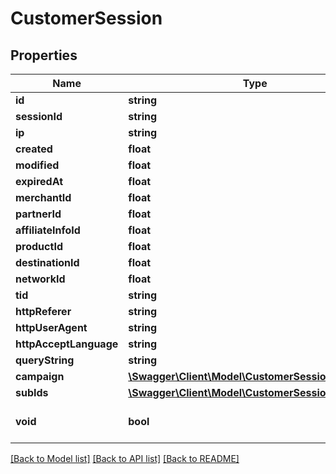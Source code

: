 # CustomerSession

## Properties
Name | Type | Description | Notes
------------ | ------------- | ------------- | -------------
**id** | **string** |  | 
**sessionId** | **string** |  | 
**ip** | **string** |  | 
**created** | **float** |  | [optional] 
**modified** | **float** |  | [optional] 
**expiredAt** | **float** |  | [optional] 
**merchantId** | **float** |  | [optional] 
**partnerId** | **float** |  | [optional] 
**affiliateInfoId** | **float** |  | [optional] 
**productId** | **float** |  | [optional] 
**destinationId** | **float** |  | [optional] 
**networkId** | **float** |  | [optional] 
**tid** | **string** |  | [optional] 
**httpReferer** | **string** |  | [optional] 
**httpUserAgent** | **string** |  | [optional] 
**httpAcceptLanguage** | **string** |  | [optional] 
**queryString** | **string** |  | [optional] 
**campaign** | [**\Swagger\Client\Model\CustomerSessionCampaign**](CustomerSessionCampaign.md) |  | [optional] 
**subIds** | [**\Swagger\Client\Model\CustomerSessionSubIds**](CustomerSessionSubIds.md) |  | [optional] 
**void** | **bool** |  | [optional] [default to false]

[[Back to Model list]](../README.md#documentation-for-models) [[Back to API list]](../README.md#documentation-for-api-endpoints) [[Back to README]](../README.md)


